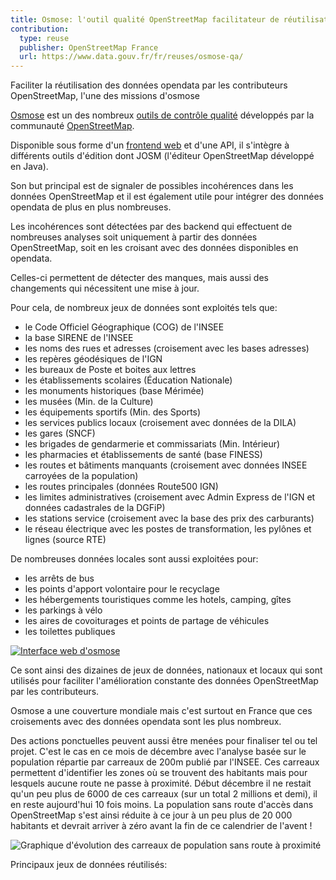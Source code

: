 ```yaml
---
title: Osmose: l'outil qualité OpenStreetMap facilitateur de réutilisation de l'opendata
contribution:
  type: reuse
  publisher: OpenStreetMap France
  url: https://www.data.gouv.fr/fr/reuses/osmose-qa/
---
```


Faciliter la réutilisation des données opendata par les contributeurs OpenStreetMap, l'une des missions d'osmose

<!--more-->

[Osmose](https://wiki.openstreetmap.org/wiki/FR:Osmose) est un des nombreux [outils de contrôle qualité](https://wiki.openstreetmap.org/wiki/Quality_assurance) développés par la communauté [OpenStreetMap](http://www.openstreetmap.org).

Disponible sous forme d'un [frontend web](http://osmose.openstreetmap.fr/fr/map/) et d'une API, il s'intègre à différents outils d'édition dont JOSM (l'éditeur OpenStreetMap développé en Java).

Son but principal est de signaler de possibles incohérences dans les données OpenStreetMap et il est également utile pour intégrer des données opendata de plus en plus nombreuses.

Les incohérences sont détectées par des backend qui effectuent de nombreuses analyses soit uniquement à partir des données OpenStreetMap, soit en les croisant avec des données disponibles en opendata.

Celles-ci permettent de détecter des manques, mais aussi des changements qui nécessitent une mise à jour.

Pour cela, de nombreux jeux de données sont exploités tels que:
- le Code Officiel Géographique (COG) de l'INSEE
- la base SIRENE de l'INSEE
- les noms des rues et adresses (croisement avec les bases adresses)
- les repères géodésiques de l'IGN
- les bureaux de Poste et boites aux lettres
- les établissements scolaires (Éducation Nationale)
- les monuments historiques (base Mérimée)
- les musées (Min. de la Culture)
- les équipements sportifs (Min. des Sports)
- les services publics locaux (croisement avec données de la DILA)
- les gares (SNCF)
- les brigades de gendarmerie et commissariats (Min. Intérieur)
- les pharmacies et établissements de santé (base FINESS)
- les routes et bâtiments manquants (croisement avec données INSEE carroyées de la population)
- les routes principales (données Route500 IGN)
- les limites administratives (croisement avec Admin Express de l'IGN et données cadastrales de la DGFiP)
- les stations service (croisement avec la base des prix des carburants)
- le réseau électrique avec les postes de transformation, les pylônes et lignes (source RTE)

De nombreuses données locales sont aussi exploitées pour:
- les arrêts de bus
- les points d'apport volontaire pour le recyclage
- les hébergements touristiques comme les hotels, camping, gîtes
- les parkings à vélo
- les aires de covoiturages et points de partage de véhicules
- les toilettes publiques

[![Interface web d'osmose](https://www.data.gouv.fr/s/images/4b/d4d698f938424490683587a37ad136.png)](http://osmose.openstreetmap.fr/fr/map/)


Ce sont ainsi des dizaines de jeux de données, nationaux et locaux qui sont utilisés pour faciliter l'amélioration constante des données OpenStreetMap par les contributeurs.

Osmose a une couverture mondiale mais c'est surtout en France que ces croisements avec des données opendata sont les plus nombreux.

Des actions ponctuelles peuvent aussi être menées pour finaliser tel ou tel projet. C'est le cas en ce mois de décembre avec l'analyse basée sur le population répartie par carreaux de 200m publié par l'INSEE.
Ces carreaux permettent d'identifier les zones où se trouvent des habitants mais pour lesquels aucune route ne passe à proximité. Début décembre il ne restait qu'un peu plus de 6000 de ces carreaux (sur un total 2 millions et demi), il en reste aujourd'hui 10 fois moins.
La population sans route d'accès dans OpenStreetMap s'est ainsi réduite à ce jour à un peu plus de 20 000 habitants et devrait arriver à zéro avant la fin de ce calendrier de l'avent !

![Graphique d'évolution des carreaux de population sans route à proximité](http://osmose.openstreetmap.fr/fr/errors/graph.png?source=14708&item=7170&class=10)

Principaux jeux de données réutilisés:
<div data-udata-dataset-id="536c47bfa3a72933d8d1b3a6"></div>
<div data-udata-dataset-id="557ac950c751df3e461d4bfd"></div>
<div data-udata-dataset-id="53699fe4a3a729239d206227"></div>
<div data-udata-dataset-id="536998fda3a729239d2050f8"></div>
<div data-udata-dataset-id="5862206588ee38254d3f4e5e"></div>
<div data-udata-dataset-id="5369957fa3a729239d204737"></div>
<div data-udata-dataset-id="53699f65a3a729239d20610a"></div>
<div data-udata-dataset-id="536995eda3a729239d204864"></div>
<div data-udata-dataset-id="53699940a3a729239d2051d4"></div>
